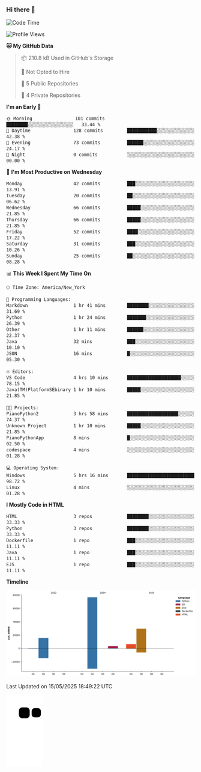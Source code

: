### Hi there 👋

<!--
**Iplay6432/Iplay6432** is a ✨ _special_ ✨ repository because its `README.md` (this file) appears on your GitHub profile.

Here are some ideas to get you started:

- 🔭 I’m currently working on ...
- 🌱 I’m currently learning ...
- 👯 I’m looking to collaborate on ...
- 🤔 I’m looking for help with ...
- 💬 Ask me about ...
- 📫 How to reach me: ...
- 😄 Pronouns: ...
- ⚡ Fun fact: ...
-->
<!--
- 🔭 I’m currently working on [A Login Python Scipt Thing](https://github.com/Iplay6432/Lugin-but-no-Pygame-)
- 🌱 I’m currently [learning C++](https://github.com/Iplay6432/LearningCpp)


<!--START_SECTION:waka-->
![Code Time](http://img.shields.io/badge/Code%20Time-230%20hrs%206%20mins-blue)

![Profile Views](http://img.shields.io/badge/Profile%20Views-0-blue)

**🐱 My GitHub Data** 

> 📦 210.8 kB Used in GitHub's Storage 
 > 
> 🚫 Not Opted to Hire
 > 
> 📜 5 Public Repositories 
 > 
> 🔑 4 Private Repositories 
 > 
**I'm an Early 🐤** 

```text
🌞 Morning                101 commits         ████████░░░░░░░░░░░░░░░░░   33.44 % 
🌆 Daytime                128 commits         ███████████░░░░░░░░░░░░░░   42.38 % 
🌃 Evening                73 commits          ██████░░░░░░░░░░░░░░░░░░░   24.17 % 
🌙 Night                  0 commits           ░░░░░░░░░░░░░░░░░░░░░░░░░   00.00 % 
```
📅 **I'm Most Productive on Wednesday** 

```text
Monday                   42 commits          ███░░░░░░░░░░░░░░░░░░░░░░   13.91 % 
Tuesday                  20 commits          ██░░░░░░░░░░░░░░░░░░░░░░░   06.62 % 
Wednesday                66 commits          █████░░░░░░░░░░░░░░░░░░░░   21.85 % 
Thursday                 66 commits          █████░░░░░░░░░░░░░░░░░░░░   21.85 % 
Friday                   52 commits          ████░░░░░░░░░░░░░░░░░░░░░   17.22 % 
Saturday                 31 commits          ███░░░░░░░░░░░░░░░░░░░░░░   10.26 % 
Sunday                   25 commits          ██░░░░░░░░░░░░░░░░░░░░░░░   08.28 % 
```


📊 **This Week I Spent My Time On** 

```text
🕑︎ Time Zone: America/New_York

💬 Programming Languages: 
Markdown                 1 hr 41 mins        ████████░░░░░░░░░░░░░░░░░   31.69 % 
Python                   1 hr 24 mins        ███████░░░░░░░░░░░░░░░░░░   26.39 % 
Other                    1 hr 11 mins        ██████░░░░░░░░░░░░░░░░░░░   22.37 % 
Java                     32 mins             ███░░░░░░░░░░░░░░░░░░░░░░   10.10 % 
JSON                     16 mins             █░░░░░░░░░░░░░░░░░░░░░░░░   05.30 % 

🔥 Editors: 
VS Code                  4 hrs 10 mins       ████████████████████░░░░░   78.15 % 
Java(TM)PlatformSEbinary 1 hr 10 mins        █████░░░░░░░░░░░░░░░░░░░░   21.85 % 

🐱‍💻 Projects: 
PianoPython2             3 hrs 58 mins       ███████████████████░░░░░░   74.37 % 
Unknown Project          1 hr 10 mins        █████░░░░░░░░░░░░░░░░░░░░   21.85 % 
PianoPythonApp           8 mins              █░░░░░░░░░░░░░░░░░░░░░░░░   02.50 % 
codespace                4 mins              ░░░░░░░░░░░░░░░░░░░░░░░░░   01.28 % 

💻 Operating System: 
Windows                  5 hrs 16 mins       █████████████████████████   98.72 % 
Linux                    4 mins              ░░░░░░░░░░░░░░░░░░░░░░░░░   01.28 % 
```

**I Mostly Code in HTML** 

```text
HTML                     3 repos             ████████░░░░░░░░░░░░░░░░░   33.33 % 
Python                   3 repos             ████████░░░░░░░░░░░░░░░░░   33.33 % 
Dockerfile               1 repo              ███░░░░░░░░░░░░░░░░░░░░░░   11.11 % 
Java                     1 repo              ███░░░░░░░░░░░░░░░░░░░░░░   11.11 % 
EJS                      1 repo              ███░░░░░░░░░░░░░░░░░░░░░░   11.11 % 
```



**Timeline**

![Lines of Code chart](https://raw.githubusercontent.com/Iplay6432/Iplay6432/main/assets/bar_graph.png)


 Last Updated on 15/05/2025 18:49:22 UTC
<!--END_SECTION:waka-->

![snake](https://raw.githubusercontent.com/Iplay6432/Iplay6432/output/github-contribution-grid-snake.svg)
